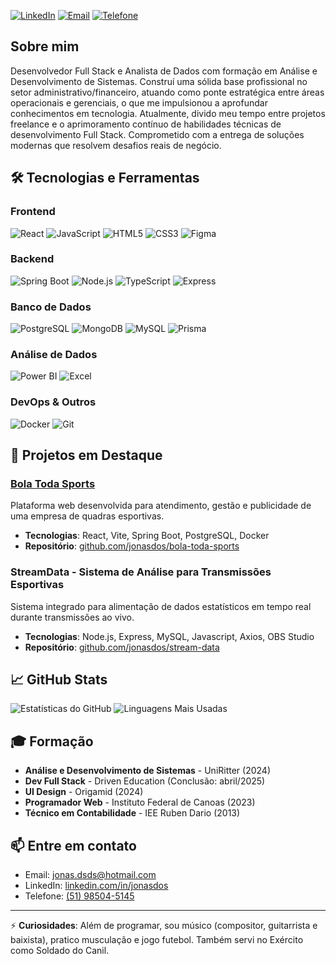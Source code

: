 [![LinkedIn](https://img.shields.io/badge/LinkedIn-jonasdos-blue?style=flat-square&logo=linkedin)](https://linkedin.com/in/jonasdos)
[![Email](https://img.shields.io/badge/Email-jonas.dsds%40hotmail.com-red?style=flat-square&logo=microsoft-outlook)](mailto:jonas.dsds@hotmail.com)
[![Telefone](https://img.shields.io/badge/Telefone-(51)%2098504--5145-green?style=flat-square&logo=whatsapp)](tel:+5551985045145)

## Sobre mim

Desenvolvedor Full Stack e Analista de Dados com formação em Análise e Desenvolvimento de Sistemas. 
Construí uma sólida base profissional no setor administrativo/financeiro, atuando como ponte estratégica entre áreas operacionais e gerenciais, o que me impulsionou a aprofundar conhecimentos em tecnologia. 
Atualmente, divido meu tempo entre projetos freelance e o aprimoramento contínuo de habilidades técnicas de desenvolvimento Full Stack. Comprometido com a entrega de soluções modernas que resolvem desafios reais de negócio.

## 🛠️ Tecnologias e Ferramentas

### Frontend
![React](https://img.shields.io/badge/-React-61DAFB?style=flat-square&logo=react&logoColor=black)
![JavaScript](https://img.shields.io/badge/-JavaScript-F7DF1E?style=flat-square&logo=javascript&logoColor=black)
![HTML5](https://img.shields.io/badge/-HTML5-E34F26?style=flat-square&logo=html5&logoColor=white)
![CSS3](https://img.shields.io/badge/-CSS3-1572B6?style=flat-square&logo=css3&logoColor=white)
![Figma](https://img.shields.io/badge/-Figma-F24E1E?style=flat-square&logo=figma&logoColor=white)

### Backend
![Spring Boot](https://img.shields.io/badge/-Spring%20Boot-6DB33F?style=flat-square&logo=spring-boot&logoColor=white)
![Node.js](https://img.shields.io/badge/-Node.js-339933?style=flat-square&logo=node.js&logoColor=white)
![TypeScript](https://img.shields.io/badge/-TypeScript-3178C6?style=flat-square&logo=typescript&logoColor=white)
![Express](https://img.shields.io/badge/-Express-000000?style=flat-square&logo=express&logoColor=white)

### Banco de Dados
![PostgreSQL](https://img.shields.io/badge/-PostgreSQL-336791?style=flat-square&logo=postgresql&logoColor=white)
![MongoDB](https://img.shields.io/badge/-MongoDB-47A248?style=flat-square&logo=mongodb&logoColor=white)
![MySQL](https://img.shields.io/badge/-MySQL-4479A1?style=flat-square&logo=mysql&logoColor=white)
![Prisma](https://img.shields.io/badge/-Prisma-2D3748?style=flat-square&logo=prisma&logoColor=white)

### Análise de Dados
![Power BI](https://img.shields.io/badge/-Power%20BI-F2C811?style=flat-square&logo=power-bi&logoColor=black)
![Excel](https://img.shields.io/badge/-Excel-217346?style=flat-square&logo=microsoft-excel&logoColor=white)

### DevOps & Outros
![Docker](https://img.shields.io/badge/-Docker-2496ED?style=flat-square&logo=docker&logoColor=white)
![Git](https://img.shields.io/badge/-Git-F05032?style=flat-square&logo=git&logoColor=white)

## 🚀 Projetos em Destaque

### [Bola Toda Sports](https://bola-toda-sports.vercel.app/)
Plataforma web desenvolvida para atendimento, gestão e publicidade de uma empresa de quadras esportivas.
- **Tecnologias**: React, Vite, Spring Boot, PostgreSQL, Docker
- **Repositório**: [github.com/jonasdos/bola-toda-sports](https://github.com/jonasdos/bolaTodaSports)

### StreamData - Sistema de Análise para Transmissões Esportivas
Sistema integrado para alimentação de dados estatísticos em tempo real durante transmissões ao vivo.
- **Tecnologias**: Node.js, Express, MySQL, Javascript, Axios, OBS Studio
- **Repositório**: [github.com/jonasdos/stream-data](https://github.com/jonasdos/stream-data)

## 📈 GitHub Stats

![Estatísticas do GitHub](https://github-readme-stats.vercel.app/api?username=jonasdos&show_icons=true&theme=dark)
![Linguagens Mais Usadas](https://github-readme-stats.vercel.app/api/top-langs/?username=jonasdos&layout=compact&theme=dark)

## 🎓 Formação

- **Análise e Desenvolvimento de Sistemas** - UniRitter (2024)
- **Dev Full Stack** - Driven Education (Conclusão: abril/2025)
- **UI Design** - Origamid (2024)
- **Programador Web** - Instituto Federal de Canoas (2023)
- **Técnico em Contabilidade** - IEE Ruben Dario (2013)

## 📫 Entre em contato

- Email: [jonas.dsds@hotmail.com](mailto:jonas.dsds@hotmail.com)
- LinkedIn: [linkedin.com/in/jonasdos](https://linkedin.com/in/jonasdos)
- Telefone: [(51) 98504-5145](tel:+5551985045145)

---

⚡ **Curiosidades**: Além de programar, sou músico (compositor, guitarrista e baixista), pratico musculação e jogo futebol. Também servi no Exército como Soldado do Canil.
